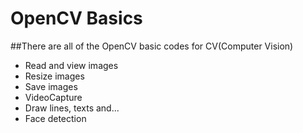 # OpenCV Basics

##There are all of the OpenCV basic codes for CV(Computer Vision)
- Read and view images
- Resize images
- Save images
- VideoCapture
- Draw lines, texts and...
- Face detection
